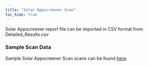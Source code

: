 ```yaml
---
title: "Solar Appscreener Scan"
toc_hide: true
---
```

Solar Appscreener report file can be imported in CSV format from Detailed_Results.csv

### Sample Scan Data
Sample Solar Appscreener Scan scans can be found [here](https://github.com/DefectDojo/django-DefectDojo/tree/master/unittests/scans/solar_appscreener).
